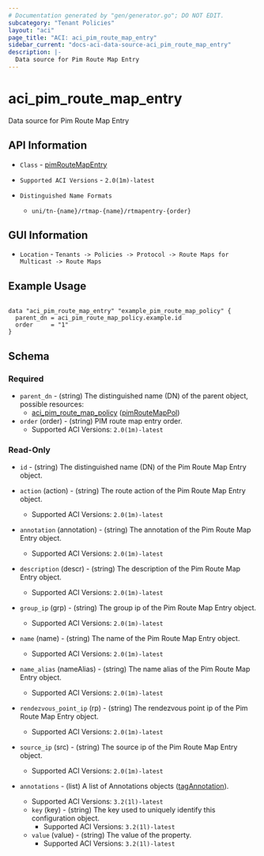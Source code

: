 ```yaml
---
# Documentation generated by "gen/generator.go"; DO NOT EDIT.
subcategory: "Tenant Policies"
layout: "aci"
page_title: "ACI: aci_pim_route_map_entry"
sidebar_current: "docs-aci-data-source-aci_pim_route_map_entry"
description: |-
  Data source for Pim Route Map Entry
---
```


# aci_pim_route_map_entry #

Data source for Pim Route Map Entry

## API Information ##

* `Class` - [pimRouteMapEntry](https://pubhub.devnetcloud.com/media/model-doc-latest/docs/app/index.html#/objects/pimRouteMapEntry/overview)

* `Supported ACI Versions` - `2.0(1m)-latest`

* `Distinguished Name Formats`
  - `uni/tn-{name}/rtmap-{name}/rtmapentry-{order}`

## GUI Information ##

* `Location` - `Tenants -> Policies -> Protocol -> Route Maps for Multicast -> Route Maps`

## Example Usage ##

```hcl

data "aci_pim_route_map_entry" "example_pim_route_map_policy" {
  parent_dn = aci_pim_route_map_policy.example.id
  order     = "1"
}

```

## Schema

### Required

* `parent_dn` - (string) The distinguished name (DN) of the parent object, possible resources:
  - [aci_pim_route_map_policy](https://registry.terraform.io/providers/CiscoDevNet/aci/latest/docs/resources/pim_route_map_policy) ([pimRouteMapPol](https://pubhub.devnetcloud.com/media/model-doc-latest/docs/app/index.html#/objects/pimRouteMapPol/overview))
* `order` (order) - (string) PIM route map entry order.
  - Supported ACI Versions: `2.0(1m)-latest`

### Read-Only

* `id` - (string) The distinguished name (DN) of the Pim Route Map Entry object.
* `action` (action) - (string) The route action of the Pim Route Map Entry object.
  - Supported ACI Versions: `2.0(1m)-latest`
* `annotation` (annotation) - (string) The annotation of the Pim Route Map Entry object.
  - Supported ACI Versions: `2.0(1m)-latest`
* `description` (descr) - (string) The description of the Pim Route Map Entry object.
  - Supported ACI Versions: `2.0(1m)-latest`
* `group_ip` (grp) - (string) The group ip of the Pim Route Map Entry object.
  - Supported ACI Versions: `2.0(1m)-latest`
* `name` (name) - (string) The name of the Pim Route Map Entry object.
  - Supported ACI Versions: `2.0(1m)-latest`
* `name_alias` (nameAlias) - (string) The name alias of the Pim Route Map Entry object.
  - Supported ACI Versions: `2.0(1m)-latest`
* `rendezvous_point_ip` (rp) - (string) The rendezvous point ip of the Pim Route Map Entry object.
  - Supported ACI Versions: `2.0(1m)-latest`
* `source_ip` (src) - (string) The source ip of the Pim Route Map Entry object.
  - Supported ACI Versions: `2.0(1m)-latest`

* `annotations` - (list) A list of Annotations objects ([tagAnnotation](https://pubhub.devnetcloud.com/media/model-doc-latest/docs/app/index.html#/objects/tagAnnotation/overview)).
  - Supported ACI Versions: `3.2(1l)-latest`
  * `key` (key) - (string) The key used to uniquely identify this configuration object.
    - Supported ACI Versions: `3.2(1l)-latest`
  * `value` (value) - (string) The value of the property.
    - Supported ACI Versions: `3.2(1l)-latest`